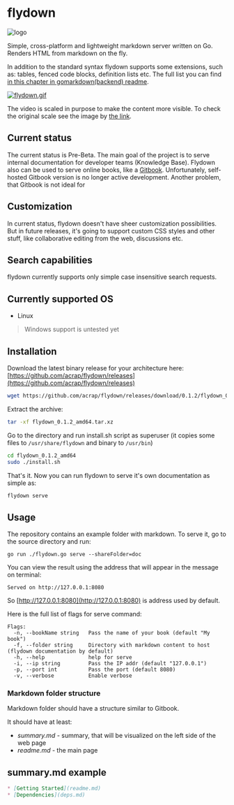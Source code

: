 # flydown

![logo](https://i.ibb.co/sq28KyP/flydown-logo-small.png)

Simple, cross-platform and lightweight markdown server written on Go. Renders HTML from markdown on the fly. 

In addition to the standard syntax flydown supports some extensions, such as: tables, fenced code blocks, definition lists etc. The full list you can find [in this chapter in gomarkdown(backend) readme](https://github.com/gomarkdown/markdown#extensions).

[![flydown.gif](https://s5.gifyu.com/images/flydown4f30dd47ccd462e7.gif)](https://gifyu.com/image/mJP3)

The video is scaled in purpose to make the content more visible. To check the original scale see the image by [the link](https://s5.gifyu.com/images/flydown_orig_scale.png).

## Current status

The current status is Pre-Beta. The main goal of the project is to serve internal documentation for developer teams (Knowledge Base). 
Flydown also can be used to serve online books, like a [Gitbook](https://github.com/GitbookIO/gitbook). Unfortunately, self-hosted Gitbook version is no longer active development. Another problem, that Gitbook is not ideal for  

## Customization
In current status, flydown doesn't have sheer customization possibilities. 
But in future releases, it's going to support custom CSS styles and other stuff, like collaborative editing from the web, discussions etc.

## Search capabilities 
flydown currently supports only simple case insensitive search requests. 

## Currently supported OS
* Linux

> Windows support is untested yet

## Installation

Download the latest binary release for your architecture here: [https://github.com/acrap/flydown/releases](https://github.com/acrap/flydown/releases)

```bash
wget https://github.com/acrap/flydown/releases/download/0.1.2/flydown_0.1.2_amd64.tar.xz
```

Extract the archive:

```bash
tar -xf flydown_0.1.2_amd64.tar.xz
```

Go to the directory and run install.sh script as superuser (it copies some files to `/usr/share/flydown` and binary to `/usr/bin`)

```bash
cd flydown_0.1.2_amd64
sudo ./install.sh
```

That's it. Now you can run flydown to serve it's own documentation as simple as:

```bash
flydown serve
```

## Usage 

The repository contains an example folder with markdown. To serve it, go to the source directory and run:
```
go run ./flydown.go serve --shareFolder=doc 
```
You can view the result using the address that will appear in the message on terminal: 

```
Served on http://127.0.0.1:8080
```
So [http://127.0.0.1:8080](http://127.0.0.1:8080) is address used by default.

Here is the full list of flags for serve command:

```
Flags:
  -n, --bookName string   Pass the name of your book (default "My book")
  -f, --folder string     Directory with markdown content to host (flydown documentation by default) 
  -h, --help              help for serve
  -i, --ip string         Pass the IP addr (default "127.0.0.1")
  -p, --port int          Pass the port (default 8080)
  -v, --verbose           Enable verbose
```

### Markdown folder structure

Markdown folder should have a structure similar to Gitbook. 

It should have at least:
* *summary.md* - summary, that will be visualized on the left side of the web page
* *readme.md* - the main page

## summary.md example

```markdown
* [Getting Started](readme.md)
* [Dependencies](deps.md)
```

